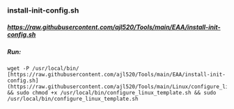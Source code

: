 

### install-init-config.sh

##### https://raw.githubusercontent.com/ajl520/Tools/main/EAA/install-init-config.sh

##### Run:
```
wget -P /usr/local/bin/ [https://raw.githubusercontent.com/ajl520/Tools/main/EAA/install-init-config.sh](https://raw.githubusercontent.com/ajl520/Tools/main/Linux/configure_linux_template.sh) && sudo chmod +x /usr/local/bin/configure_linux_template.sh && sudo /usr/local/bin/configure_linux_template.sh
```
